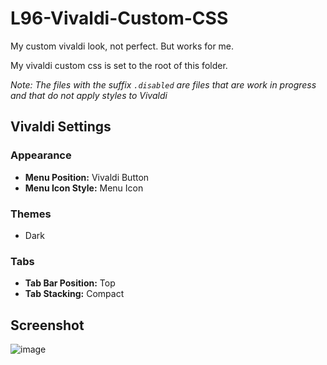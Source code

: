 # L96-Vivaldi-Custom-CSS
 My custom vivaldi look, not perfect. But works for me.

 My vivaldi custom css is set to the root of this folder.

 _Note: The files with the suffix `.disabled` are files that are work in progress and that do not apply styles to Vivaldi_

 ## Vivaldi Settings
 ### Appearance
 - **Menu Position:** Vivaldi Button
 - **Menu Icon Style:** Menu Icon
 
 ### Themes
 - Dark
 
 ### Tabs
 - **Tab Bar Position:** Top
 - **Tab Stacking:** Compact


## Screenshot
![image](https://github.com/user-attachments/assets/3db0c22d-f028-418c-8145-6885996a2c3c)
